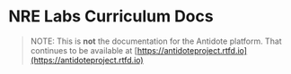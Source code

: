 # NRE Labs Curriculum Docs

> NOTE: This is **not** the documentation for the Antidote platform. That continues to be available at [https://antidoteproject.rtfd.io](https://antidoteproject.rtfd.io)

